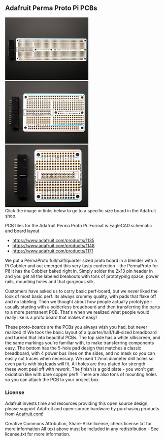 ## Adafruit Perma Proto Pi PCBs

<a href="http://www.adafruit.com/products/1135"><img src="assets/1135.jpg?raw=true" width="270px"></a>&nbsp; 
<a href="http://www.adafruit.com/products/1148"><img src="assets/1148.jpg?raw=true" width="270px"></a>&nbsp; 
<a href="http://www.adafruit.com/products/1171"><img src="assets/1171.jpg?raw=true" width="270px"></a><br/>
Click the image or links below to go to a specific size board in the Adafruit shop.

PCB files for the Adafruit Perma Proto Pi. Format is EagleCAD schematic and board layout
* https://www.adafruit.com/products/1135
* https://www.adafruit.com/products/1148
* https://www.adafruit.com/products/1171

We put a PermaProto full/half/quarter sized proto board in a blender with a Pi Cobbler and out emerged this very tasty confection - the PermaProto for Pi! It has the Cobbler baked right in. Simply solder the 2x13 pin header in and you get all the labeled breakouts with tons of prototyping space, power rails, mounting holes and that gorgeous silk.

Customers have asked us to carry basic perf-board, but we never liked the look of most basic perf: its always crummy quality, with pads that flake off and no labeling. Then we thought about how people actually prototype - usually starting with a solderless breadboard and then transferring the parts to a more permanent PCB. That's when we realized what people would really like is a proto board that makes it easy!

These proto-boards are the PCBs you always wish you had, but never realized it! We took the basic layout of a quarter/half/full-sized breadboard and turned that into beautiful PCBs. The top side has a white silkscreen, and the same markings you're familiar with, to make transferring components easy. The bottom has the 5-hole pad design that matches a classic breadboard, with 4 power bus lines on the sides, and no mask so you can easily cut traces when necessary. We used 1.2mm diameter drill holes so even parts with big leads will fit. All holes are thru-plated for strength - these wont peel off with rework. The finish is a gold plate - you won't get oxidation like with bare copper perf! There are also tons of mounting holes so you can attach the PCB to your project box.

### License

Adafruit invests time and resources providing this open source design, please support Adafruit and open-source hardware by purchasing products from [Adafruit.com](https://www.adafruit.com)!

Creative Commons Attribution, Share-Alike license, check license.txt for more information All text above must be included in any redistribution - 
See license.txt for more information.

